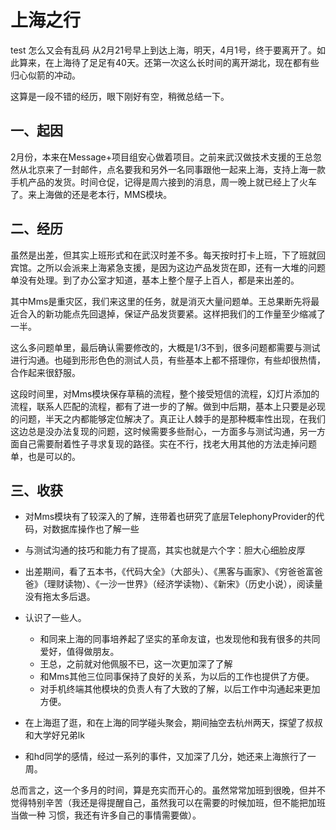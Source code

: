 ﻿上海之行
=======

test 怎么又会有乱码
从2月21号早上到达上海，明天，4月1号，终于要离开了。如此算来，在上海待了足足有40天。还第一次这么长时间的离开湖北，现在都有些归心似箭的冲动。

这算是一段不错的经历，眼下刚好有空，稍微总结一下。

一、起因
--------

2月份，本来在Message+项目组安心做着项目。之前来武汉做技术支援的王总忽然从北京来了一封邮件，点名要我和另外一名同事跟他一起来上海，支持上海一款手机产品的发货。时间仓促，记得是周六接到的消息，周一晚上就已经上了火车了。来上海做的还是老本行，MMS模块。

二、经历
--------

虽然是出差，但其实上班形式和在武汉时差不多。每天按时打卡上班，下了班就回宾馆。之所以会派来上海紧急支援，是因为这边产品发货在即，还有一大堆的问题单没有处理。到了办公室才知道，基本上整个屋子上百人，都是来出差的。

其中Mms是重灾区，我们来这里的任务，就是消灭大量问题单。王总果断先将最近合入的新功能点先回退掉，保证产品发货要紧。这样把我们的工作量至少缩减了一半。

这么多问题单里，最后确认需要修改的，大概是1/3不到，很多问题都需要与测试进行沟通。也碰到形形色色的测试人员，有些基本上都不搭理你，有些却很热情，合作起来很舒服。

这段时间里，对Mms模块保存草稿的流程，整个接受短信的流程，幻灯片添加的流程，联系人匹配的流程，都有了进一步的了解。做到中后期，基本上只要是必现的问题，半天之内都能够定位解决了。真正让人棘手的是那种概率性出现，在我们这边总是没办法复现的问题，这时候需要多些耐心，一方面多与测试沟通，另一方面自己需要耐着性子寻求复现的路径。实在不行，找老大用其他的方法走掉问题单，也是可以的。

三、收获
--------
* 对Mms模块有了较深入的了解，连带着也研究了底层TelephonyProvider的代码，对数据库操作也了解一些

* 与测试沟通的技巧和能力有了提高，其实也就是六个字：胆大心细脸皮厚

* 出差期间，看了五本书，《代码大全》（大部头）、《黑客与画家》、《穷爸爸富爸爸》（理财读物）、《一沙一世界》（经济学读物）、《新宋》（历史小说），阅读量没有拖太多后退。

* 认识了一些人。 
    * 和同来上海的同事培养起了坚实的革命友谊，也发现他和我有很多的共同爱好，值得做朋友。
    * 王总，之前就对他佩服不已，这一次更加深了了解
    * 和Mms其他三位同事保持了良好的关系，为以后的工作也提供了方便。
    * 对手机终端其他模块的负责人有了大致的了解，以后工作中沟通起来更加方便。
* 在上海逛了逛，和在上海的同学碰头聚会，期间抽空去杭州两天，探望了叔叔和大学好兄弟lk
* 和hd同学的感情，经过一系列的事件，又加深了几分，她还来上海旅行了一周。


总而言之，这一个多月的时间，算是充实而开心的。虽然常常加班到很晚，但并不觉得特别辛苦（我还是得提醒自己，虽然我可以在需要的时候加班，但不能把加班当做一种 习惯，我还有许多自己的事情需要做）。

